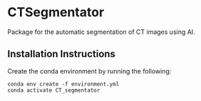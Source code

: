 # CTSegmentator 
Package for the automatic segmentation of CT images using AI.

## Installation Instructions

Create the conda environment by running the following:

```
conda env create -f environment.yml
conda activate CT_segmentator
```


